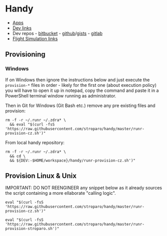 # Handy

* [Apps](https://www.notion.so/Apps-a0911d71491446678fb3c3a8233cbe5b)
* [Dev links](https://github.com/stroparo/devlinks#dev-links)
* Dev repos - [bitbucket](https://bitbucket.org/dashboard/repositories?projectKey=STMAIN&projectOwner=%7B0aefcc98-9b42-4cd9-86b8-e49f49e007ea%7D) - [github](https://github.com/stroparo?tab=repositories&q=&type=source)/[gists](https://gist.github.com/stroparo) - [gitlab](https://gitlab.com/dashboard/projects?personal=true&sort=name_asc)
* [Flight Simulation links](https://www.notion.so/Flight-Simulation-links-b3ac9d0d96c34fe3b07803ce99b55510)

## Provisioning

### Windows

If on Windows then ignore the instructions below and just execute the ```provision-*``` files in order - likely for the first one (about execution policy) you will have to open it up in notepad, copy the command and paste it in a PowerShell terminal window running as administrator.

Then in Git for Windows (Git Bash etc.) remove any pre existing files and provision:

```
rm -f -r ~/.runr ~/.zdra* \
  && eval "$(curl -fsS 'https://raw.githubusercontent.com/stroparo/handy/master/runr-provision-cz.sh')"
```

From local handy repository:

```
rm -f -r ~/.runr ~/.zdra* \
  && cd \
  && ${DEV:-$HOME/workspace}/handy/runr-provision-cz.sh')"
```

## Provision Linux & Unix

IMPORTANT:
DO NOT REENGINEER any snippet below as it already sources the script containing a more ellaborate "calling logic".

```
eval "$(curl -fsS 'https://raw.githubusercontent.com/stroparo/handy/master/runr-provision-cz.sh')"
```

```
eval "$(curl -fsS 'https://raw.githubusercontent.com/stroparo/handy/master/runr-provision-stroparo.sh')"
```
